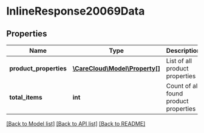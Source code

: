 # InlineResponse20069Data

## Properties
Name | Type | Description | Notes
------------ | ------------- | ------------- | -------------
**product_properties** | [**\CareCloud\Model\Property[]**](Property.md) | List of all product properties | [optional] 
**total_items** | **int** | Count of all found product properties | [optional] 

[[Back to Model list]](../../README.md#documentation-for-models) [[Back to API list]](../../README.md#documentation-for-api-endpoints) [[Back to README]](../../README.md)

